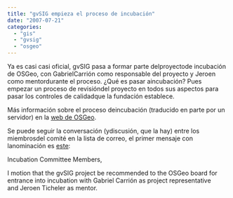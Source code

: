 ```yaml
---
title: "gvSIG empieza el proceso de incubación"
date: "2007-07-21"
categories: 
  - "gis"
  - "gvsig"
  - "osgeo"
---
```


Ya es casi casi oficial, gvSIG pasa a formar parte delproyectode incubación de OSGeo, con GabrielCarrión como responsable del proyecto y Jeroen como mentordurante el proceso. ¿Qué es pasar aincubación? Pues empezar un proceso de revisióndel proyecto en todos sus aspectos para pasar los controles de calidadque la fundación establece.

Más información sobre el proceso deincubación (traducido en parte por un servidor) en la [web de OSGeo](http://www.osgeo.org/node/343).

Se puede seguir la conversación (ydiscusión, que la hay) entre los miembrosdel comité en la lista de correo, el primer mensaje con lanominación es [este](http://lists.osgeo.org/pipermail/incubator/2007-July/000687.html):

Incubation Committee Members,  
  
I motion that the gvSIG project be recommended to the OSGeo board for  
entrance into incubation with Gabriel Carrión as project representative  
and Jeroen Ticheler as mentor.
